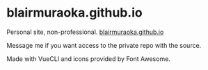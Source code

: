 # blairmuraoka.github.io

Personal site, non-professional.
<a href="https://blairmuraoka.github.io/">blairmuraoka.github.io</a>

Message me if you want access to the private repo with the source.

Made with VueCLI and icons provided by Font Awesome.
